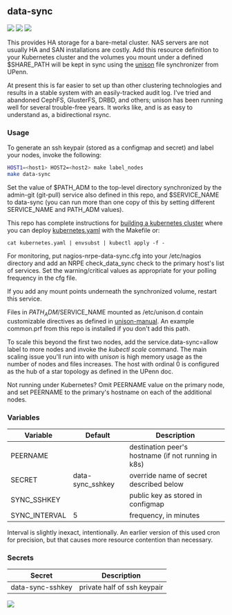 ## data-sync
[![](https://images.microbadger.com/badges/version/instantlinux/data-sync.svg)](https://microbadger.com/images/instantlinux/data-sync "Version badge") [![](https://images.microbadger.com/badges/image/instantlinux/data-sync.svg)](https://microbadger.com/images/instantlinux/data-sync "Image badge") [![](https://images.microbadger.com/badges/commit/instantlinux/data-sync.svg)](https://microbadger.com/images/instantlinux/data-sync "Commit badge")

This provides HA storage for a bare-metal cluster. NAS servers are not usually HA and SAN installations are costly. Add this resource definition to your Kubernetes cluster and the volumes you mount under a defined $SHARE_PATH will be kept in sync using the [unison](https://www.cis.upenn.edu/~bcpierce/unison/) file synchronizer from UPenn.

At present this is far easier to set up than other clustering technologies and results in a stable system with an easily-tracked audit log. I've tried and abandoned CephFS, GlusterFS, DRBD, and others; unison has been running well for several trouble-free years. It works like, and is as easy to understand as, a bidirectional rsync.

### Usage

To generate an ssh keypair (stored as a configmap and secret) and label your nodes,
invoke the following:
~~~bash
HOST1=<host1> HOST2=<host2> make label_nodes
make data-sync
~~~
Set the value of $PATH_ADM to the top-level directory synchronized by the admin-git (git-pull) service also defined in this repo, and $SERVICE_NAME to data-sync (you can run more than one copy of this by setting different SERVICE_NAME and PATH_ADM values).

This repo has complete instructions for
[building a kubernetes cluster](https://github.com/instantlinux/docker-tools/blob/master/k8s/README.md) where you can deploy [kubernetes.yaml](https://github.com/instantlinux/docker-tools/blob/master/images/data-sync/kubernetes.yaml) with the Makefile or:
~~~
cat kubernetes.yaml | envsubst | kubectl apply -f -
~~~

For monitoring, put nagios-nrpe-data-sync.cfg into your /etc/nagios
directory and add an NRPE check_data_sync check to the primary host's
list of services. Set the warning/critical values as appropriate for
your polling frequency in the cfg file.

If you add any mount points underneath the synchronized volume, restart this service.

Files in $PATH_ADM/$SERVICE_NAME mounted as /etc/unison.d contain customizable directives as defined in [unison-manual](https://www.cis.upenn.edu/~bcpierce/unison/download/releases/stable/unison-manual.html). An example common.prf from this repo is installed if you don't add this path.

To scale this beyond the first two nodes, add the service.data-sync=allow label to more nodes and invoke the _kubectl scale_ command. The main scaling issue you'll run into with _unison_ is high memory usage as the number of nodes and files increases. The host with ordinal 0 is configured as the hub of a star topology as defined in the UPenn doc.

Not running under Kubernetes? Omit PEERNAME value on the primary node, and set PEERNAME to the primary's hostname on each of the additional nodes.

### Variables

| Variable | Default | Description |
| -------- | ------- | ----------- |
| PEERNAME | | destination peer's hostname (if not running in k8s) |
| SECRET | data-sync_sshkey | override name of secret described below |
| SYNC_SSHKEY |  | public key as stored in configmap |
| SYNC_INTERVAL | 5 | frequency, in minutes |

Interval is slightly inexact, intentionally. An earlier version of this used cron for precision, but that causes more resource contention than necessary.

### Secrets
| Secret | Description |
| ------ | ----------- |
| data-sync-sshkey | private half of ssh keypair |

[![](https://images.microbadger.com/badges/license/instantlinux/data-sync.svg)](https://microbadger.com/images/instantlinux/data-sync "License badge")
